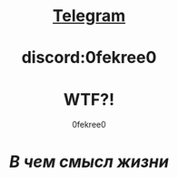 <h1 align='center'><a href="https://t.me/0fekree0" class="telegram-text">Telegram</a></h1>
<h1 align="center"><span class="discord-text">discord:0fekree0</span></h1>

<h1 align='center'> WTF?!</h1>
<p align='center'>
0fekree0
</p>

<h1 align='center'><i>В чем смысл жизни</i></h1>
